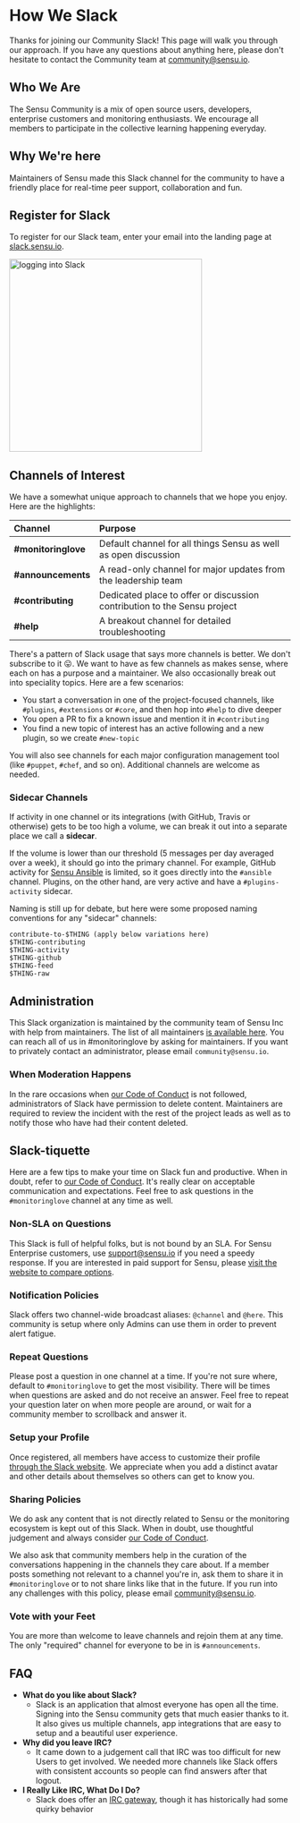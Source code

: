 # How We Slack

Thanks for joining our Community Slack! This page will walk you through our approach. If you have any questions about anything here, please don't hesitate to contact the Community team at [community@sensu.io](mailto:community@sensu.io).

## Who We Are

The Sensu Community is a mix of open source users, developers, enterprise customers and monitoring enthusiasts. We encourage all members to participate in the collective learning happening everyday.

## Why We're here

Maintainers of Sensu made this Slack channel for the community to have a friendly place for real-time peer support, collaboration and fun.

## Register for Slack

To register for our Slack team, enter your email into the landing page at [slack.sensu.io](http://slack.sensu.io).

[<img width="345" alt="logging into Slack" src="https://user-images.githubusercontent.com/1744971/30298337-d5df6e5c-96ff-11e7-924d-8cec16c6c613.png">](http://slack.sensu.io)

## Channels of Interest

We have a somewhat unique approach to channels that we hope you enjoy. Here are the highlights:

| Channel             | Purpose                                                                  |
|:--------------------|:-------------------------------------------------------------------------|
| **#monitoringlove** | Default channel for all things Sensu as well as open discussion          |
| **#announcements**  | A read-only channel for major updates from the leadership team           |
| **#contributing**   | Dedicated place to offer or discussion contribution to the Sensu project |
| **#help**           | A breakout channel for detailed troubleshooting                          |

There's a pattern of Slack usage that says more channels is better. We don't subscribe to it 😛. We want to have as few channels as makes sense, where each on has a purpose and a maintainer. We also occasionally break out into speciality topics. Here are a few scenarios:

* You start a conversation in one of the project-focused channels, like `#plugins`, `#extensions` or `#core`, and then hop into `#help` to dive deeper
* You open a PR to fix a known issue and mention it in `#contributing`
* You find a new topic of interest has an active following and a new plugin, so we create `#new-topic`

You will also see channels for each major configuration management tool (like `#puppet`, `#chef`, and so on). Additional channels are welcome as needed.

### Sidecar Channels

If activity in one channel or its integrations (with GitHub, Travis or otherwise) gets to be too high a volume, we can break it out into a separate place we call a **sidecar**.

If the volume is lower than our threshold (5 messages per day averaged over a week), it should go into the primary channel. For example, GitHub activity for [Sensu Ansible](https://github.com/sensu/sensu-ansible) is limited, so it goes directly into the `#ansible` channel. Plugins, on the other hand, are very active and have a `#plugins-activity` sidecar.

Naming is still up for debate, but here were some proposed naming conventions for any "sidecar" channels:

    contribute-to-$THING (apply below variations here)
    $THING-contributing
    $THING-activity
    $THING-github
    $THING-feed
    $THING-raw

## Administration

This Slack organization is maintained by the community team of Sensu Inc with help from maintainers. The list of all maintainers [is available here](README.md). You can reach all of us in #monitoringlove by asking for maintainers. If you want to privately contact an administrator, please email `community@sensu.io`.

### When Moderation Happens

In the rare occasions when [our Code of Conduct](https://sensuapp.org/conduct) is not followed, administrators of Slack have permission to delete content. Maintainers are required to review the incident with the rest of the project leads as well as to notify those who have had their content deleted.

## Slack-tiquette

Here are a few tips to make your time on Slack fun and productive. When in doubt, refer to [our Code of Conduct](https://sensuapp.org/conduct). It's really clear on acceptable communication and expectations. Feel free to ask questions in the `#monitoringlove` channel at any time as well.

### Non-SLA on Questions

This Slack is full of helpful folks, but is not bound by an SLA. For Sensu Enterprise customers, use [support@sensu.io](mailto:support@sensu.io) if you need a speedy response. If you are interested in paid support for Sensu, please [visit the website to compare options](https://sensuapp.org/support#compare).

### Notification Policies

Slack offers two channel-wide broadcast aliases: `@channel` and `@here`. This community is setup where only Admins can use them in order to prevent alert fatigue.

### Repeat Questions

Please post a question in one channel at a time. If you're not sure where, default to `#monitoringlove` to get the most visibility. There will be times when questions are asked and do not receive an answer. Feel free to repeat your question later on when more people are around, or wait for a community member to scrollback and answer it.

### Setup your Profile

Once registered, all members have access to customize their profile [through the Slack
website](https://sensucommunity.slack.com/account/profile). We appreciate when you add a distinct avatar and other details about themselves so others can get to know you.

### Sharing Policies

We do ask any content that is not directly related to Sensu or the monitoring ecosystem is kept out of this Slack. When in doubt, use thoughtful judgement and always consider [our Code of Conduct](https://sensuapp.org/conduct).

We also ask that community members help in the curation of the conversations happening in the channels they care about. If a member posts something not relevant to a channel you're in, ask them to share it in `#monitoringlove` or to not share links like that in the future. If you run into any challenges with this policy, please email [community@sensu.io](mailto:community@sensu.io).

### Vote with your Feet

You are more than welcome to leave channels and rejoin them at any time. The only "required" channel for everyone to be in is `#announcements`.

## FAQ

* **What do you like about Slack?**
  * Slack is an application that almost everyone has open all the time. Signing into the Sensu community gets that much easier thanks to it. It also gives us multiple channels, app integrations that are easy to setup and a beautiful user experience.
* **Why did you leave IRC?**
  * It came down to a judgement call that IRC was too difficult for new Users to get involved. We needed more channels like Slack offers with consistent accounts so people can find answers after that logout.  
* **I Really Like IRC, What Do I Do?**
  * Slack does offer an [IRC gateway](https://get.slack.help/hc/en-us/articles/201727913-Connecting-to-Slack-over-IRC-and-XMPP),
though it has historically had some quirky behavior
